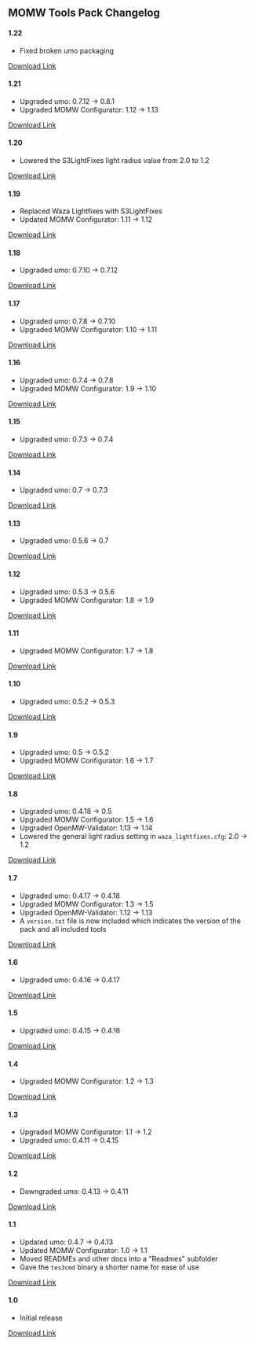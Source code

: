 ## MOMW Tools Pack Changelog

#### 1.22

* Fixed broken umo packaging

[Download Link](https://gitlab.com/modding-openmw/momw-tools-pack/-/packages/33810937)

#### 1.21

* Upgraded umo: 0.7.12 -> 0.8.1
* Upgraded MOMW Configurator: 1.12 -> 1.13

[Download Link](https://gitlab.com/modding-openmw/momw-tools-pack/-/packages/33803694)

#### 1.20

* Lowered the S3LightFixes light radius value from 2.0 to 1.2

[Download Link](https://gitlab.com/modding-openmw/momw-tools-pack/-/packages/33451498)

#### 1.19

* Replaced Waza Lightfixes with S3LightFixes
* Updated MOMW Configurator: 1.11 -> 1.12

[Download Link](https://gitlab.com/modding-openmw/momw-tools-pack/-/packages/33451471)

#### 1.18

* Upgraded umo: 0.7.10 -> 0.7.12

[Download Link](https://gitlab.com/modding-openmw/momw-tools-pack/-/packages/33444476)

#### 1.17

* Upgraded umo: 0.7.8 -> 0.7.10
* Upgraded MOMW Configurator: 1.10 -> 1.11

[Download Link](https://gitlab.com/modding-openmw/momw-tools-pack/-/packages/32928629)

#### 1.16

* Upgraded umo: 0.7.4 -> 0.7.8
* Upgraded MOMW Configurator: 1.9 -> 1.10

[Download Link](https://gitlab.com/modding-openmw/momw-tools-pack/-/packages/32861236)

#### 1.15

* Upgraded umo: 0.7.3 -> 0.7.4

[Download Link](https://gitlab.com/modding-openmw/momw-tools-pack/-/packages/32611824)

#### 1.14

* Upgraded umo: 0.7 -> 0.7.3

[Download Link](https://gitlab.com/modding-openmw/momw-tools-pack/-/packages/32609772)

#### 1.13

* Upgraded umo: 0.5.6 -> 0.7

[Download Link](https://gitlab.com/modding-openmw/momw-tools-pack/-/packages/32604423)

#### 1.12

* Upgraded umo: 0.5.3 -> 0.5.6
* Upgraded MOMW Configurator: 1.8 -> 1.9

[Download Link](https://gitlab.com/modding-openmw/momw-configurator/-/packages/32405196)

#### 1.11

* Upgraded MOMW Configurator: 1.7 -> 1.8

[Download Link](https://gitlab.com/modding-openmw/momw-configurator/-/packages/32349424)

#### 1.10

* Upgraded umo: 0.5.2 -> 0.5.3

[Download Link](https://gitlab.com/modding-openmw/momw-configurator/-/packages/32348622)

#### 1.9

* Upgraded umo: 0.5 -> 0.5.2
* Upgraded MOMW Configurator: 1.6 -> 1.7

[Download Link](https://gitlab.com/modding-openmw/momw-configurator/-/packages/32311099)

#### 1.8

* Upgraded umo: 0.4.18 -> 0.5
* Upgraded MOMW Configurator: 1.5 -> 1.6
* Upgraded OpenMW-Validator: 1.13 -> 1.14
* Lowered the general light radius setting in `waza_lightfixes.cfg`: 2.0 -> 1.2

[Download Link](https://gitlab.com/modding-openmw/momw-configurator/-/packages/32264470)

#### 1.7

* Upgraded umo: 0.4.17 -> 0.4.18
* Upgraded MOMW Configurator: 1.3 -> 1.5
* Upgraded OpenMW-Validator: 1.12 -> 1.13
* A `version.txt` file is now included which indicates the version of the pack and all included tools

[Download Link](https://gitlab.com/modding-openmw/momw-configurator/-/packages/32172655)

#### 1.6

* Upgraded umo: 0.4.16 -> 0.4.17

[Download Link](https://gitlab.com/modding-openmw/momw-configurator/-/packages/32133122)

#### 1.5

* Upgraded umo: 0.4.15 -> 0.4.16

[Download Link](https://gitlab.com/modding-openmw/momw-configurator/-/packages/32127014)

#### 1.4

* Upgraded MOMW Configurator: 1.2 -> 1.3

[Download Link](https://gitlab.com/modding-openmw/momw-configurator/-/packages/32121760)

#### 1.3

* Upgraded MOMW Configurator: 1.1 -> 1.2
* Upgraded umo: 0.4.11 -> 0.4.15

[Download Link](https://gitlab.com/modding-openmw/momw-configurator/-/packages/32076364)

#### 1.2

* Downgraded umo: 0.4.13 -> 0.4.11

[Download Link](https://gitlab.com/modding-openmw/momw-configurator/-/packages/32006816)

#### 1.1

* Updated umo: 0.4.7 -> 0.4.13
* Updated MOMW Configurator: 1.0 -> 1.1
* Moved READMEs and other docs into a "Readmes" subfolder
* Gave the `tes3cmd` binary a shorter name for ease of use

[Download Link](https://gitlab.com/modding-openmw/momw-configurator/-/packages/32002616)

#### 1.0

* Initial release

[Download Link](https://gitlab.com/modding-openmw/momw-configurator/-/packages/31938052)
